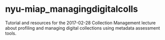 # nyu-miap_managingdigitalcolls
Tutorial and resources for the 2017-02-28 Collection Management lecture about profiling and managing digital collections using metadata assessment tools.
